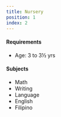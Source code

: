 ```yaml
---
title: Nursery
position: 1
index: 2
---
```


#### Requirements
- Age: 3 to 3½ yrs

#### Subjects
- Math
- Writing
- Language
- English
- Filipino
